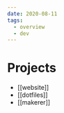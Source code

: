 ```yaml
---
date: 2020-08-11
tags:
  - overview
  - dev
---
```


# Projects

<script src="https://gist.github.com/dnnsmnstrr/c9aa3e56d323d3ea7b061376e38eaee8.js"></script>

- [[website]]
- [[dotfiles]]
- [[makerer]]
